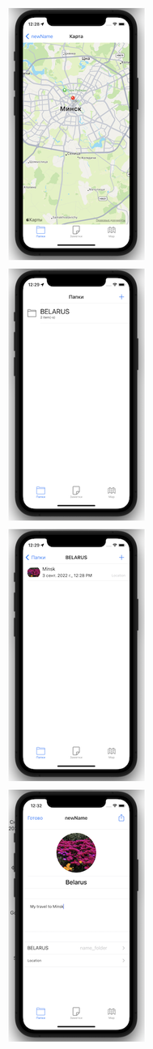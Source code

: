 ![Image text](https://github.com/AlexSmyk/My-iOS-Apps/blob/main/LocationNotes/image1.png?raw=true)

![Image text](https://github.com/AlexSmyk/My-iOS-Apps/blob/main/LocationNotes/image2.png?raw=true)

![Image text](https://github.com/AlexSmyk/My-iOS-Apps/blob/main/LocationNotes/image3.png?raw=true)

![Image text](https://github.com/AlexSmyk/My-iOS-Apps/blob/main/LocationNotes/image4.png?raw=true)


